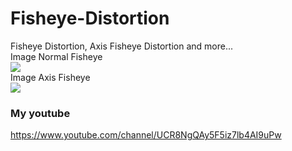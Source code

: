# Fisheye-Distortion
Fisheye Distortion, Axis Fisheye Distortion and more...<br>
Image Normal Fisheye<br>
[![](http://img.youtube.com/vi/Y1qwy9vITgU/0.jpg)](http://www.youtube.com/watch?v=Y1qwy9vITgU "")<br>
Image Axis Fisheye<br>
[![](http://img.youtube.com/vi/9us9YOxTIxY/0.jpg)](http://www.youtube.com/watch?v=9us9YOxTIxY "")<br>
### My youtube
https://www.youtube.com/channel/UCR8NgQAy5F5iz7lb4AI9uPw
